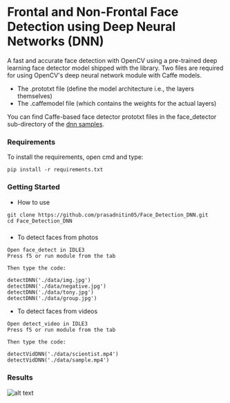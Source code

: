 # Frontal and Non-Frontal Face Detection using Deep Neural Networks (DNN)

A fast and accurate face detection with OpenCV using a pre-trained deep learning face detector model shipped with the library. Two files are required for using OpenCV's deep neural network module with Caffe models.

- The .prototxt file (define the model architecture i.e., the layers themselves)
- The .caffemodel file (which contains the weights for the actual layers)

You can find Caffe-based face detector prototxt files in the face_detector sub-directory of the [dnn samples](https://github.com/opencv/opencv/tree/master/samples/dnn).

### Requirements

To install the requirements, open cmd and type:

```
pip install -r requirements.txt
```

### Getting Started

- How to use
```
git clone https://github.com/prasadnitin05/Face_Detection_DNN.git
cd Face_Detection_DNN
```

### 

- To detect faces from photos 
 
 ```
 Open face_detect in IDLE3
 Press f5 or run module from the tab
 
 Then type the code:
 
detectDNN('./data/img.jpg')
detectDNN('./data/negative.jpg')
detectDNN('./data/tony.jpg')
detectDNN('./data/group.jpg')
 ```

- To detect faces from videos
 
 ```
 Open detect_video in IDLE3
 Press f5 or run module from the tab
 
 Then type the code:
 
detectVidDNN('./data/scientist.mp4')
detectVidDNN('./data/sample.mp4')
 ```

### Results 

![alt text](https://github.com/prasadnitin05/Face_Detection_DNN/results/master/fig1.png?raw=true)
